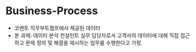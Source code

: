# Business-Process

- 코멘토 직무부트캠프에서 제공된 데이터
- 본 과제: 데이터 분석 컨설턴트 실무 담당자로서 고객사의 데이터에 대해 직접 접근하고 문제 정의 및 해결을 제시하는 업무를 수행한다고 가정.
